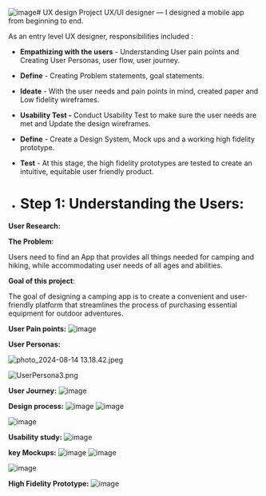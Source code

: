 ![image](https://github.com/user-attachments/assets/a65cd154-a615-4e2a-b4f7-a067e052beac)#  UX design Project
UX/UI designer — I designed a mobile app from beginning to end.

As an entry level UX designer, responsibilities included :

- **Empathizing with the users** -  Understanding User pain points and Creating User Personas, user flow, user journey.
- **Define** - Creating Problem statements, goal statements.
- **Ideate** -  With the user needs and pain points in mind, created paper and Low fidelity wireframes.
- **Usability Test -** Conduct Usability Test to make sure the user needs are met and Update the design wireframes.
- **Define** - Create a Design System, Mock ups and a working high fidelity prototype.
- **Test** - At this stage, the high fidelity prototypes are tested to create an intuitive, equitable user friendly product.

- # Step 1: Understanding the Users:

**User Research:**
        
**The Problem**: 

Users need to find an  App that provides all things needed for camping and hiking, while accommodating user needs of all ages and abilities.

**Goal of this project**:

The goal of designing a camping app is to create a convenient and user-friendly platform that streamlines the process of purchasing essential equipment for outdoor adventures.

**User Pain points:**
![image](https://github.com/user-attachments/assets/2bb6c982-e3b7-4254-800d-845ca4c04b2b)

**User Personas:**

![photo_2024-08-14 13.18.42.jpeg](https://prod-files-secure.s3.us-west-2.amazonaws.com/8f3923de-6d4b-4c8b-be4b-c111c83ddeec/1d2f33b6-e720-44ba-a2b7-7289a3c5b059/photo_2024-08-14_13.18.42.jpeg)

![UserPersona3.png](https://prod-files-secure.s3.us-west-2.amazonaws.com/8f3923de-6d4b-4c8b-be4b-c111c83ddeec/cc117d8a-43c6-4a18-a6c9-de51cc499800/db543c6b-1a08-4ada-bfab-558b3e735b1c.png)

**User Journey:**
![image](https://github.com/user-attachments/assets/32742ba9-569f-44e4-8478-4635d7155f10)

**Design process:**
![image](https://github.com/user-attachments/assets/f0b1e13a-7613-4268-9678-3526ed656215) ![image](https://github.com/user-attachments/assets/7d4f0617-f2fa-4a09-99a5-b4e894e35c69)

![image](https://github.com/user-attachments/assets/71cdeba5-a3b8-4c41-a2dd-eeada00ebfb8)

**Usability study:**
![image](https://github.com/user-attachments/assets/f85d62c3-27af-4548-b60f-2fc5e8207baa)

**key Mockups:**
![image](https://github.com/user-attachments/assets/b6b69305-51f1-4337-90d5-2dac13715115)  ![image](https://github.com/user-attachments/assets/181121e1-3046-42bd-950b-1ef936c5096a)

![image](https://github.com/user-attachments/assets/7ef264b7-9124-4049-b2d1-e6e4ea48080d)

**High Fidelity Prototype:**
![image](https://github.com/user-attachments/assets/789ef246-23ff-49da-8c7b-ab0102174a16)
